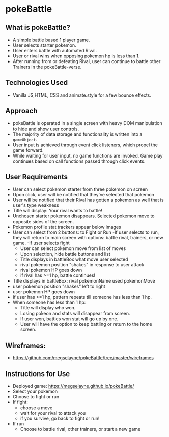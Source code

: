 # pokeBattle
## What is pokeBattle?

- A simple battle based 1 player game.
- User selects starter pokemon.
- User enters battle with automated Rival.
- User or rival wins when opposing pokemon hp is less than 1.
- After running from or defeating Rival, user can continue to battle other Trainers in the pokeBattle-verse.

## Technologies Used
- Vanilla JS,HTML, CSS and animate.style for a few bounce effects.

## Approach
- pokeBattle is operated in a single screen with heavy DOM manipulation to hide and show user controls.
- The majority of data storage and functionality is written into  a `gameObject`.
- User input is achieved through event click listeners, which propel the game forward.
- While waiting for user input, no game functions are invoked. Game play continues based on call functions passed through click events.

## User Requirements
- User can select pokemon starter from three pokemon on screen
- Upon click, user will be notified that they've selected that pokemon
- User will be notified that their Rival has gotten a pokemon as well that is user's type weakness
- Title will display: Your rival wants to battle!
- Unchosen starter pokemon disappears. Selected pokemon move to opposite sides of the screen.
- Pokemon profile stat trackers appear below images
- User can select from 2 buttons: to Fight or Run
  -If user selects to run, they will return to main screen with options: battle rival, trainers, or new game.
  -If user selects fight
    - User can select pokemon move from list of moves
    - Upon selection, hide battle buttons and list
    - Title displays in battleBox what move user selected
    - rival pokemon position "shakes" in response to user attack
    - rival pokemon HP goes down
    - if rival has >=1 hp, battle continues!
- Title displays in battleBox: rival pokemonName used pokemonMove
- user pokemon position "shakes" left to right
- user pokemon HP goes down
- if user has >=1 hp, pattern repeats till someone has less than 1 hp.
- When someone has less than 1 hp:
  - Title will display who won.
  - Losing pokeon and stats will disappear from screen.
  - If user won, battles won stat will go up by one.
  - User will have the option to keep battling or return to the home screen.
## Wireframes:
- https://github.com/megselayne/pokeBattle/tree/master/wireframes

## Instructions for Use
- Deployed game: https://megselayne.github.io/pokeBattle/
- Select your pokemon
- Choose to fight or run
- If fight:
  - choose a move
  - wait for your rival to attack you
  - if you survive, go back to fight or run!
- If run
  - Choose to battle rival, other trainers, or start a new game
